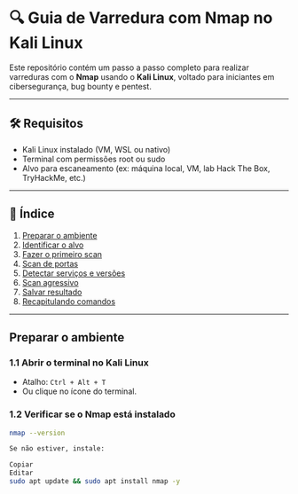 # 🔍 Guia de Varredura com Nmap no Kali Linux

Este repositório contém um passo a passo completo para realizar varreduras com o **Nmap** usando o **Kali Linux**, voltado para iniciantes em cibersegurança, bug bounty e pentest.

---

## 🛠️ Requisitos

- Kali Linux instalado (VM, WSL ou nativo)
- Terminal com permissões root ou sudo
- Alvo para escaneamento (ex: máquina local, VM, lab Hack The Box, TryHackMe, etc.)

---

## 📖 Índice

1. [Preparar o ambiente](#preparar-o-ambiente)  
2. [Identificar o alvo](#identificar-o-alvo)  
3. [Fazer o primeiro scan](#fazer-o-primeiro-scan)  
4. [Scan de portas](#scan-de-portas)  
5. [Detectar serviços e versões](#detectar-serviços-e-versões)  
6. [Scan agressivo](#scan-agressivo)  
7. [Salvar resultado](#salvar-resultado)  
8. [Recapitulando comandos](#recapitulando-comandos)  

---

## Preparar o ambiente

### 1.1 Abrir o terminal no Kali Linux
- Atalho: `Ctrl + Alt + T`
- Ou clique no ícone do terminal.

### 1.2 Verificar se o Nmap está instalado

```bash
nmap --version

Se não estiver, instale:

Copiar
Editar
sudo apt update && sudo apt install nmap -y
